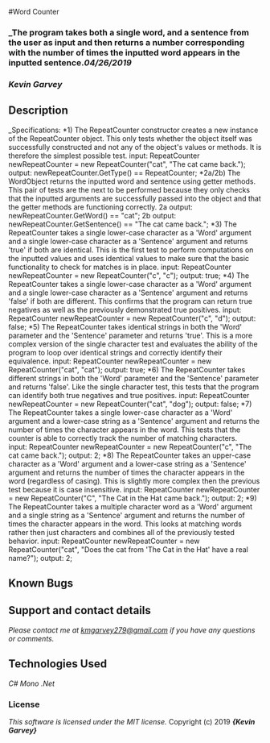 #Word Counter

### _The program takes both a single word, and a sentence from the user as input and then returns a number corresponding with the number of times the inputted word appears in the inputted sentence._04/26/2019_

### _***Kevin Garvey***_

## Description

_Specifications:
*1) The RepeatCounter constructor creates a new instance of the RepeatCounter object. This only tests whether the object itself was successfully constructed and not any of the object's values or methods. It is therefore the simplest possible test.
input: RepeatCounter newRepeatCounter = new RepeatCounter("cat", "The cat came back.");
output: newRepeatCounter.GetType() == RepeatCounter;
*2a/2b) The WordObject returns the inputted word and sentence using getter methods. This pair of tests are the next to be performed because they only checks that the inputted arguments are successfully passed into the object and that the getter methods are functioning correctly.
2a output: newRepeatCounter.GetWord() == "cat";
2b output: newRepeatCounter.GetSentence() == "The cat came back.";
*3) The RepeatCounter takes a single lower-case character as a 'Word' argument and a single lower-case character as a 'Sentence' argument and returns 'true' if both are identical. This is the first test to perform computations on the inputted values and uses identical values to make sure that the basic functionality to check for matches is in place.
input: RepeatCounter newRepeatCounter = new RepeatCounter("c", "c");
output: true;
*4) The RepeatCounter takes a single lower-case character as a 'Word' argument and a single lower-case character as a 'Sentence' argument and returns 'false' if both are different. This confirms that the program can return true negatives as well as the previously demonstrated true positives.
input: RepeatCounter newRepeatCounter = new RepeatCounter("c", "d");
output: false;
*5) The RepeatCounter takes identical strings in both the 'Word' parameter and the 'Sentence' parameter and returns 'true'. This is a more complex version of the single character test and evaluates the ability of the program to loop over identical strings and correctly identify their equivalence.
input: RepeatCounter newRepeatCounter = new RepeatCounter("cat", "cat");
output: true;
*6) The RepeatCounter takes different strings in both the 'Word' parameter and the 'Sentence' parameter and returns 'false'. Like the single character test, this tests that the program can identify both true negatives and true positives.
input: RepeatCounter newRepeatCounter = new RepeatCounter("cat", "dog");
output: false;
*7) The RepeatCounter takes a single lower-case character as a 'Word' argument and a lower-case string as a 'Sentence' argument and returns the number of times the character appears in the word. This tests that the counter is able to correctly track the number of matching characters.   
input: RepeatCounter newRepeatCounter = new RepeatCounter("c", "The cat came back.");
output: 2;
*8) The RepeatCounter takes an upper-case character as a 'Word' argument and a lower-case string as a 'Sentence' argument and returns the number of times the character appears in the word (regardless of casing). This is slightly more complex then the previous test because it is case insensitive.
input: RepeatCounter newRepeatCounter = new RepeatCounter("C", "The Cat in the Hat came back.");
output: 2;
*9) The RepeatCounter takes a multiple character word as a 'Word' argument and a single string as a 'Sentence' argument and returns the number of times the character appears in the word. This looks at matching words rather then just characters and combines all of the previously tested behavior.
input: RepeatCounter newRepeatCounter = new RepeatCounter("cat", "Does the cat from 'The Cat in the Hat' have a real name?");
output: 2;

## Known Bugs

## Support and contact details

_Please contact me at kmgarvey279@gmail.com if you have any questions or comments._

## Technologies Used

_C#_
_Mono_
_.Net_
### License

_This software is licensed under the MIT license._
Copyright (c) 2019 **_{Kevin Garvey}_**
